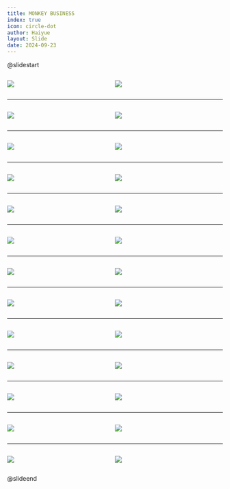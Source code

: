 ```yaml
---
title: MONKEY BUSINESS
index: true
icon: circle-dot
author: Haiyue
layout: Slide
date: 2024-09-23
---
```

 
@slidestart

<div style="display:flex">
<div style="flex:1">

![](/reading/english/Level-S/MONKEY%20BUSINESS/001.webp)
</div>
<div style="flex:1">

![](/reading/english/Level-S/MONKEY%20BUSINESS/002.webp)
</div>
</div>

---

<div style="display:flex">
<div style="flex:1">

![](/reading/english/Level-S/MONKEY%20BUSINESS/003.webp)
</div>
<div style="flex:1">

![](/reading/english/Level-S/MONKEY%20BUSINESS/004.webp)
</div>
</div>

---

<div style="display:flex">
<div style="flex:1">

![](/reading/english/Level-S/MONKEY%20BUSINESS/005.webp)
</div>
<div style="flex:1">

![](/reading/english/Level-S/MONKEY%20BUSINESS/006.webp)
</div>
</div>

---

<div style="display:flex">
<div style="flex:1">

![](/reading/english/Level-S/MONKEY%20BUSINESS/007.webp)
</div>
<div style="flex:1">

![](/reading/english/Level-S/MONKEY%20BUSINESS/008.webp)
</div>
</div>

---

<div style="display:flex">
<div style="flex:1">

![](/reading/english/Level-S/MONKEY%20BUSINESS/009.webp)
</div>
<div style="flex:1">

![](/reading/english/Level-S/MONKEY%20BUSINESS/010.webp)
</div>
</div>

---

<div style="display:flex">
<div style="flex:1">

![](/reading/english/Level-S/MONKEY%20BUSINESS/011.webp)
</div>
<div style="flex:1">

![](/reading/english/Level-S/MONKEY%20BUSINESS/012.webp)
</div>
</div>

---

<div style="display:flex">
<div style="flex:1">

![](/reading/english/Level-S/MONKEY%20BUSINESS/013.webp)
</div>
<div style="flex:1">

![](/reading/english/Level-S/MONKEY%20BUSINESS/014.webp)
</div>
</div>

---

<div style="display:flex">
<div style="flex:1">

![](/reading/english/Level-S/MONKEY%20BUSINESS/015.webp)
</div>
<div style="flex:1">

![](/reading/english/Level-S/MONKEY%20BUSINESS/016.webp)
</div>
</div>

---

<div style="display:flex">
<div style="flex:1">

![](/reading/english/Level-S/MONKEY%20BUSINESS/017.webp)
</div>
<div style="flex:1">

![](/reading/english/Level-S/MONKEY%20BUSINESS/018.webp)
</div>
</div>

---

<div style="display:flex">
<div style="flex:1">

![](/reading/english/Level-S/MONKEY%20BUSINESS/019.webp)
</div>
<div style="flex:1">

![](/reading/english/Level-S/MONKEY%20BUSINESS/020.webp)
</div>
</div>

---

<div style="display:flex">
<div style="flex:1">

![](/reading/english/Level-S/MONKEY%20BUSINESS/021.webp)
</div>
<div style="flex:1">

![](/reading/english/Level-S/MONKEY%20BUSINESS/022.webp)
</div>
</div>

---

<div style="display:flex">
<div style="flex:1">

![](/reading/english/Level-S/MONKEY%20BUSINESS/023.webp)
</div>
<div style="flex:1">

![](/reading/english/Level-S/MONKEY%20BUSINESS/024.webp)
</div>
</div>

---

<div style="display:flex">
<div style="flex:1">

![](/reading/english/Level-S/MONKEY%20BUSINESS/025.webp)
</div>
<div style="flex:1">

![](/reading/english/Level-S/MONKEY%20BUSINESS/026.webp)
</div>
</div>

@slideend